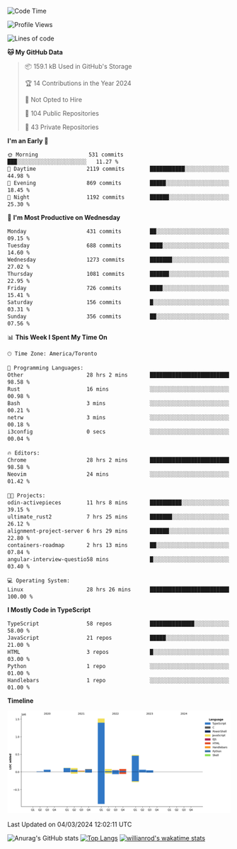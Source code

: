 <!--START_SECTION:waka-->
![Code Time](http://img.shields.io/badge/Code%20Time-1%2C270%20hrs%2056%20mins-blue)

![Profile Views](http://img.shields.io/badge/Profile%20Views-1-blue)

![Lines of code](https://img.shields.io/badge/From%20Hello%20World%20I%27ve%20Written-2.7%20million%20lines%20of%20code-blue)

**🐱 My GitHub Data** 

> 📦 159.1 kB Used in GitHub's Storage 
 > 
> 🏆 14 Contributions in the Year 2024
 > 
> 🚫 Not Opted to Hire
 > 
> 📜 104 Public Repositories 
 > 
> 🔑 43 Private Repositories 
 > 
**I'm an Early 🐤** 

```text
🌞 Morning                531 commits         ███░░░░░░░░░░░░░░░░░░░░░░   11.27 % 
🌆 Daytime                2119 commits        ███████████░░░░░░░░░░░░░░   44.98 % 
🌃 Evening                869 commits         █████░░░░░░░░░░░░░░░░░░░░   18.45 % 
🌙 Night                  1192 commits        ██████░░░░░░░░░░░░░░░░░░░   25.30 % 
```
📅 **I'm Most Productive on Wednesday** 

```text
Monday                   431 commits         ██░░░░░░░░░░░░░░░░░░░░░░░   09.15 % 
Tuesday                  688 commits         ████░░░░░░░░░░░░░░░░░░░░░   14.60 % 
Wednesday                1273 commits        ███████░░░░░░░░░░░░░░░░░░   27.02 % 
Thursday                 1081 commits        ██████░░░░░░░░░░░░░░░░░░░   22.95 % 
Friday                   726 commits         ████░░░░░░░░░░░░░░░░░░░░░   15.41 % 
Saturday                 156 commits         █░░░░░░░░░░░░░░░░░░░░░░░░   03.31 % 
Sunday                   356 commits         ██░░░░░░░░░░░░░░░░░░░░░░░   07.56 % 
```


📊 **This Week I Spent My Time On** 

```text
🕑︎ Time Zone: America/Toronto

💬 Programming Languages: 
Other                    28 hrs 2 mins       █████████████████████████   98.58 % 
Rust                     16 mins             ░░░░░░░░░░░░░░░░░░░░░░░░░   00.98 % 
Bash                     3 mins              ░░░░░░░░░░░░░░░░░░░░░░░░░   00.21 % 
netrw                    3 mins              ░░░░░░░░░░░░░░░░░░░░░░░░░   00.18 % 
i3config                 0 secs              ░░░░░░░░░░░░░░░░░░░░░░░░░   00.04 % 

🔥 Editors: 
Chrome                   28 hrs 2 mins       █████████████████████████   98.58 % 
Neovim                   24 mins             ░░░░░░░░░░░░░░░░░░░░░░░░░   01.42 % 

🐱‍💻 Projects: 
odin-activepieces        11 hrs 8 mins       ██████████░░░░░░░░░░░░░░░   39.15 % 
ultimate_rust2           7 hrs 25 mins       ███████░░░░░░░░░░░░░░░░░░   26.12 % 
alignment-project-server 6 hrs 29 mins       ██████░░░░░░░░░░░░░░░░░░░   22.80 % 
containers-roadmap       2 hrs 13 mins       ██░░░░░░░░░░░░░░░░░░░░░░░   07.84 % 
angular-interview-questio58 mins             █░░░░░░░░░░░░░░░░░░░░░░░░   03.40 % 

💻 Operating System: 
Linux                    28 hrs 26 mins      █████████████████████████   100.00 % 
```

**I Mostly Code in TypeScript** 

```text
TypeScript               58 repos            ██████████████░░░░░░░░░░░   58.00 % 
JavaScript               21 repos            █████░░░░░░░░░░░░░░░░░░░░   21.00 % 
HTML                     3 repos             █░░░░░░░░░░░░░░░░░░░░░░░░   03.00 % 
Python                   1 repo              ░░░░░░░░░░░░░░░░░░░░░░░░░   01.00 % 
Handlebars               1 repo              ░░░░░░░░░░░░░░░░░░░░░░░░░   01.00 % 
```



**Timeline**

![Lines of Code chart](https://raw.githubusercontent.com/wise-introvert/wise-introvert/master/assets/bar_graph.png)


 Last Updated on 04/03/2024 12:02:11 UTC
<!--END_SECTION:waka-->

![Anurag's GitHub stats](https://github-readme-stats.vercel.app/api?username=wise-introvert&count_private=true&show_icons=true)
[![Top Langs](https://github-readme-stats.vercel.app/api/top-langs/?username=wise-introvert&langs_count=10)](https://github.com/anuraghazra/github-readme-stats)
[![willianrod's wakatime stats](https://github-readme-stats.vercel.app/api/wakatime?username=wiseintrovert)](https://github.com/anuraghazra/github-readme-stats)
